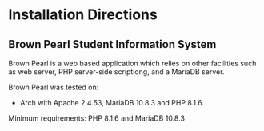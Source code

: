 # Installation Directions

## Brown Pearl Student Information System

Brown Pearl is a web based application which relies on other facilities such as web server, PHP server-side scriptiong, and a MariaDB server.

Brown Pearl was tested on:

- Arch with Apache 2.4.53, MariaDB 10.8.3 and PHP 8.1.6.

Minimum requirements: PHP 8.1.6 and MariaDB 10.8.3